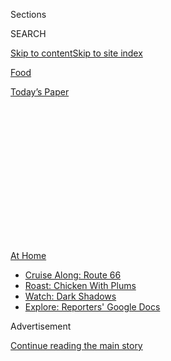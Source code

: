 <div id="app">

<div>

<div>

<div>

<div class="NYTAppHideMasthead css-1q2w90k e1suatyy0">

<div class="section css-ui9rw0 e1suatyy2">

<div class="css-eph4ug er09x8g0">

<div class="css-6n7j50">

</div>

<span class="css-1dv1kvn">Sections</span>

<div class="css-10488qs">

<span class="css-1dv1kvn">SEARCH</span>

</div>

[Skip to content](#site-content)[Skip to site
index](#site-index)

</div>

<div id="masthead-section-label" class="css-1wr3we4 eaxe0e00">

[Food](https://www.nytimes3xbfgragh.onion/section/food)

</div>

<div class="css-10698na e1huz5gh0">

</div>

</div>

<div id="masthead-bar-one" class="section hasLinks css-15hmgas e1csuq9d3">

<div class="css-uqyvli e1csuq9d0">

</div>

<div class="css-1uqjmks e1csuq9d1">

</div>

<div class="css-9e9ivx">

[](https://myaccount.nytimes3xbfgragh.onion/auth/login?response_type=cookie&client_id=vi)

</div>

<div class="css-1bvtpon e1csuq9d2">

[Today’s
Paper](https://www.nytimes3xbfgragh.onion/section/todayspaper)

</div>

</div>

</div>

</div>

<div data-aria-hidden="false">

<div id="site-content" data-role="main">

<div>

<div class="css-1aor85t" style="opacity:0.000000001;z-index:-1;visibility:hidden">

<div class="css-1hqnpie">

<div class="css-epjblv">

<span class="css-17xtcya">[Food](/section/food)</span><span class="css-x15j1o">|</span><span class="css-fwqvlz">Outdoor
Dining for Ceetay and Hudson Smokehouse in Mott
Haven</span>

</div>

<div class="css-k008qs">

<div class="css-1iwv8en">

<span class="css-18z7m18"></span>

<div>

</div>

</div>

<span class="css-1n6z4y">https://nyti.ms/3bCIPit</span>

<div class="css-1705lsu">

<div class="css-4xjgmj">

<div class="css-4skfbu" data-role="toolbar" data-aria-label="Social Media Share buttons, Save button, and Comments Panel with current comment count" data-testid="share-tools">

  - 
  - 
  - 
  - 
    
    <div class="css-6n7j50">
    
    </div>

  - 

</div>

</div>

</div>

</div>

</div>

</div>

<div class="css-13pd83m">

<div id="NYT_TOP_BANNER_REGION">

<div>

<div id="maps-athome-menu" class="section css-l08pwh interactive-content interactive-size-medium">

<div class="css-17ih8de interactive-body">

<div class="at-home-nav__innerContainer">

<div class="at-home-nav__title">

[At
Home](https://www.nytimes3xbfgragh.onion/spotlight/at-home?action=click&pgtype=Article&state=default&region=TOP_BANNER&context=at_home_menu)

</div>

  - [Cruise Along:
    Route 66](https://www.nytimes3xbfgragh.onion/2020/09/07/travel/route-66.html?action=click&pgtype=Article&state=default&region=TOP_BANNER&context=at_home_menu)
  - [Roast: Chicken With
    Plums](https://www.nytimes3xbfgragh.onion/2020/09/04/dining/sheet-pan-chicken.html?action=click&pgtype=Article&state=default&region=TOP_BANNER&context=at_home_menu)
  - [Watch: Dark
    Shadows](https://www.nytimes3xbfgragh.onion/2020/09/04/arts/television/dark-shadows-stream.html?action=click&pgtype=Article&state=default&region=TOP_BANNER&context=at_home_menu)
  - [Explore: Reporters' Google
    Docs](https://www.nytimes3xbfgragh.onion/interactive/2020/at-home/even-more-reporters-editors-diaries-lists-recommendations.html?action=click&pgtype=Article&state=default&region=TOP_BANNER&context=at_home_menu)

</div>

</div>

</div>

</div>

</div>

</div>

<div id="top-wrapper" class="css-1sy8kpn">

<div id="top-slug" class="css-l9onyx">

Advertisement

</div>

[Continue reading the main
story](#after-top)

<div class="ad top-wrapper" style="text-align:center;height:100%;display:block;min-height:250px">

<div id="top" class="place-ad" data-position="top" data-size-key="top">

</div>

</div>

<div id="after-top">

</div>

</div>

<div>

<div id="sponsor-wrapper" class="css-1hyfx7x">

<div id="sponsor-slug" class="css-19vbshk">

Supported by

</div>

[Continue reading the main
story](#after-sponsor)

<div id="sponsor" class="ad sponsor-wrapper" style="text-align:center;height:100%;display:block">

</div>

<div id="after-sponsor">

</div>

</div>

<div class="css-186x18t">

</div>

<div class="css-1vkm6nb ehdk2mb0">

# Outdoor Dining for Ceetay and Hudson Smokehouse in Mott Haven

</div>

It is the first South Bronx setup of the Rockwell Group’s DineOut NYC
systems installed across the
city.

<div class="css-79elbk" data-testid="photoviewer-wrapper">

<div class="css-z3e15g" data-testid="photoviewer-wrapper-hidden">

</div>

<div class="css-1a48zt4 ehw59r15" data-testid="photoviewer-children">

![<span class="css-cnj6d5 e1z0qqy90" itemprop="copyrightHolder"><span class="css-1ly73wi e1tej78p0">Credit...</span><span><span>Hilary
Swift for The New York
Times</span></span></span>](https://static01.graylady3jvrrxbe.onion/images/2020/09/09/dining/08off/08off-articleLarge.jpg?quality=75&auto=webp&disable=upscale)

</div>

</div>

<div class="css-18e8msd">

<div class="css-vp77d3 epjyd6m0">

<div class="css-hus3qt ey68jwv0" data-aria-hidden="true">

[![Florence
Fabricant](https://static01.graylady3jvrrxbe.onion/images/2018/07/16/multimedia/author-florence-fabricant/author-florence-fabricant-thumbLarge.png
"Florence Fabricant")](https://www.nytimes3xbfgragh.onion/by/florence-fabricant)

</div>

<div class="css-1baulvz">

By [<span class="css-1baulvz last-byline" itemprop="name">Florence
Fabricant</span>](https://www.nytimes3xbfgragh.onion/by/florence-fabricant)

</div>

</div>

  - Sept. 8,
    2020

  - 
    
    <div class="css-4xjgmj">
    
    <div class="css-d8bdto" data-role="toolbar" data-aria-label="Social Media Share buttons, Save button, and Comments Panel with current comment count" data-testid="share-tools">
    
      - 
      - 
      - 
      - 
        
        <div class="css-6n7j50">
        
        </div>
    
      - 
    
    </div>
    
    </div>

</div>

</div>

<div class="section meteredContent css-1r7ky0e" name="articleBody" itemprop="articleBody">

<div class="css-1fanzo5 StoryBodyCompanionColumn">

<div class="css-53u6y8">

## Headliner

### <span>Bronx Community Foundation</span>

Last week, a group of volunteers helped assemble an outdoor dining area
on Alexander Avenue in the Mott Haven neighborhood of the South Bronx.
The setup accommodates Ceetay and Hudson Smokehouse, two restaurants on
the block, and is one of the Rockwell Group’s DineOut NYC systems,
installed across the city. This one is the first for the South Bronx.
Desmon and Derrick Lewis, twins who started the Bronx Community
Foundation to support local causes, including small businesses like
restaurants, are running this Alexander Avenue project, which benefits
restaurants hit hard by virus-related closings, along with Michael Brady
from the Third Avenue Business Improvement District. That organization
and the city’s Department of Transportation assisted. “With Covid, this
is what’s needed now,” Desmon said. The street will be closed to traffic
on Saturdays and Sundays. Amir Chayon, who owns Ceetay, a pan-Asian
restaurant, said: “It will allow us to expand. We only had three outdoor
tables before.” Hudson Smokehouse, which has a classic barbecue menu and
meats by the pound, is one of few barbecue places in the borough. It has
a couple of picnic tables out front, but the new setup gives it
additional seating. Other restaurants on the Alexander Avenue block
included in the project are Monte’s Brick Oven, Beatstro and the Lit.
Bar.

Ceetay, 129 Alexander Avenue (Bruckner Boulevard), Mott Haven, the
Bronx, 718-618-7020, [ceetay.com](http://ceetay.com/).; Hudson
Smokehouse, 37 Bruckner Boulevard (Alexander Avenue), Mott Haven, the
Bronx, 718-872-7742. Monte’s Brick Oven,
[montesbrickoven.com](https://www.montesbrickoven.com/); Beatstro,
[beatstro.com](https://www.beatstro.com/); The Lit. Bar,
[thelitbar.com](http://www.thelitbar.com/).

## Opening

### <span>The Rooftop at The NoMad<span class="css-8l6xbc evw5hdy0"> </span></span>

The NoMad hotel has a new restaurant upstairs. With its elegant turret,
the hotel’s rooftop, previously used only for private parties, is now
open to the public for breakfast, lunch and dinner. Open rain or shine,
it’s tented, carpeted, well upholstered and dripping with chandeliers.
The chefs, Abram Bissell and Michael Reilly, offer food that’s simple
and elegant, like a $78-per-person dinner featuring roast chicken with
foie gras and truffle stuffing as the centerpiece. The rest of the à la
carte menu includes seasonal fare like scallop crudo with charred corn
and chiles; basil gnocchi with truffles, zucchini and feta; and roast
lamb with eggplant and coriander relish. All social distancing protocols
are observed.

1170 Broadway (28th Street), 212-796-1500,
[thenomadhotel.com](https://www.thenomadhotel.com/).

### <span>El Fish Shack<span class="css-8l6xbc evw5hdy0"> </span></span>

The chef Julian Medina and his partner, Louis Skibar, who own the
Toloache restaurants, have broadened their interests. Their latest, a
shack that sells fish by the pound for grilling or steaming, looks to
New England. Plates of taquitos with lobster and Mexican-style corn on
the cob coexist with New England clam chowder, steamers and a swordfish
BLT. The new spot shares the kitchen with their Tacuba Cantina Mexicana
in Astoria, Queens, and can seat 70 outdoors; takeout and delivery are
available. The menu also nods to the neighborhood with a Greek salad and
tzatziki sauce. (Opens Thursday)

35-01 36th Street (35th Avenue), Astoria, Queens, 718-786-2728.

### <span>Kissaki<span class="css-8l6xbc evw5hdy0"> </span></span>

This sushi restaurant with a notable omakase started with a single
location on the Bowery.<span class="css-8l6xbc evw5hdy0"> </span>Then,
it expanded into Midtown Manhattan, in part of the space occupied by the
Greek restaurant Nerai, and, this summer, it opened in Water Mill, N.Y.
Now, it is adding an outpost on the Upper West Side, in partnership with
Cindy Guyer, the owner of Guyer’s, a cafe and wine bar. It will share
the space, and have outdoor seating, takeout and delivery. The company
also has plans to open locations in Manhasset, N.Y., and Greenwich,
Conn. (Wednesday)

286 Columbus Avenue (73rd Street), 212-577-1151,
[explorekissaki.com](https://explorekissaki.com/).

</div>

</div>

<div class="css-1fanzo5 StoryBodyCompanionColumn">

<div class="css-53u6y8">

### <span>Casa by Colonia Verde </span>

Tamy Rofe and Felipe Donnelly, the owners of Colonia Verde in Fort
Greene, Brooklyn, have revised their takeout and delivery platform. It
has a new name, and now offers a far broader array of prepared foods,
ingredients, cocktails, wine and home goods on a list that goes well
beyond the menu they had early in the pandemic. Delivery is available in
all boroughs.

[casaprovisions.com](https://casaprovisions.com/).

<div id="NYT_MAIN_CONTENT_2_REGION" class="css-9tf9ac">

<div>

</div>

</div>

## Chefs on the Move

### <span>Anthony Sousa<span class="css-8l6xbc evw5hdy0"> </span></span>

This chef, who worked at Eleven Madison Park and Chez Ma Tante, is now
in charge of the kitchen at Bathhouse Kitchen. The dining room, for
outdoors only at the moment, is attached to Bathhouse, a wellness
establishment in Williamsburg, Brooklyn, which opened last November.

### <span>\#AskChefsAnything </span>

Back in April, to help charities for immigrant restaurant workers, this
fund-raising auction sold one-on-one virtual time with well-known chefs.
Now, as an outreach after the disaster in Beirut, Lebanon, about 100
chefs and food personalities have been added to support Beit el Baraka,
a nonpolitical nonprofit organization. It provides food and medical aid,
and assists in rebuilding homes and small businesses. The list of chefs
includes names like Massimo Bottura, Yves Camdeborde, Apollonia Poilâne,
Anissa Helou and Rene Redzepi, for 30-minute sessions with the auction
winners. The opening price for the auction is $60. It is live starting 8
a.m. Eastern time on Thursday, and will end at 6 p.m. Sunday.

\#AskChefsAnythingBeirut,
[askchefsanything.com](http://askchefsanything.com/).

</div>

</div>

<div>

</div>

<div class="css-1fanzo5 StoryBodyCompanionColumn">

<div class="css-53u6y8">

*Follow* [*NYT Food on Twitter*](https://twitter.com/nytfood) *and*
[*NYT Cooking on Instagram*](https://www.instagram.com/nytcooking/)*,*
[*Facebook*](https://www.facebookcorewwwi.onion/nytcooking/)*,*
[*YouTube*](https://www.youtube.com/nytcooking) *and*
[*Pinterest*](https://www.pinterest.com/nytcooking/)*.* [*Get regular
updates from NYT Cooking, with recipe suggestions, cooking tips and
shopping
advice*](https://www.nytimes3xbfgragh.onion/newsletters/cooking)*.*

</div>

</div>

</div>

<div>

</div>

<div>

</div>

<div>

</div>

<div>

<div id="bottom-wrapper" class="css-1ede5it">

<div id="bottom-slug" class="css-l9onyx">

Advertisement

</div>

[Continue reading the main
story](#after-bottom)

<div id="bottom" class="ad bottom-wrapper" style="text-align:center;height:100%;display:block;min-height:90px">

</div>

<div id="after-bottom">

</div>

</div>

</div>

</div>

</div>

## Site Index

<div>

</div>

## Site Information Navigation

  - [© <span>2020</span> <span>The New York Times
    Company</span>](https://help.nytimes3xbfgragh.onion/hc/en-us/articles/115014792127-Copyright-notice)

<!-- end list -->

  - [NYTCo](https://www.nytco.com/)
  - [Contact
    Us](https://help.nytimes3xbfgragh.onion/hc/en-us/articles/115015385887-Contact-Us)
  - [Work with us](https://www.nytco.com/careers/)
  - [Advertise](https://nytmediakit.com/)
  - [T Brand Studio](http://www.tbrandstudio.com/)
  - [Your Ad
    Choices](https://www.nytimes3xbfgragh.onion/privacy/cookie-policy#how-do-i-manage-trackers)
  - [Privacy](https://www.nytimes3xbfgragh.onion/privacy)
  - [Terms of
    Service](https://help.nytimes3xbfgragh.onion/hc/en-us/articles/115014893428-Terms-of-service)
  - [Terms of
    Sale](https://help.nytimes3xbfgragh.onion/hc/en-us/articles/115014893968-Terms-of-sale)
  - [Site
    Map](https://spiderbites.nytimes3xbfgragh.onion)
  - [Help](https://help.nytimes3xbfgragh.onion/hc/en-us)
  - [Subscriptions](https://www.nytimes3xbfgragh.onion/subscription?campaignId=37WXW)

</div>

</div>

</div>

</div>
